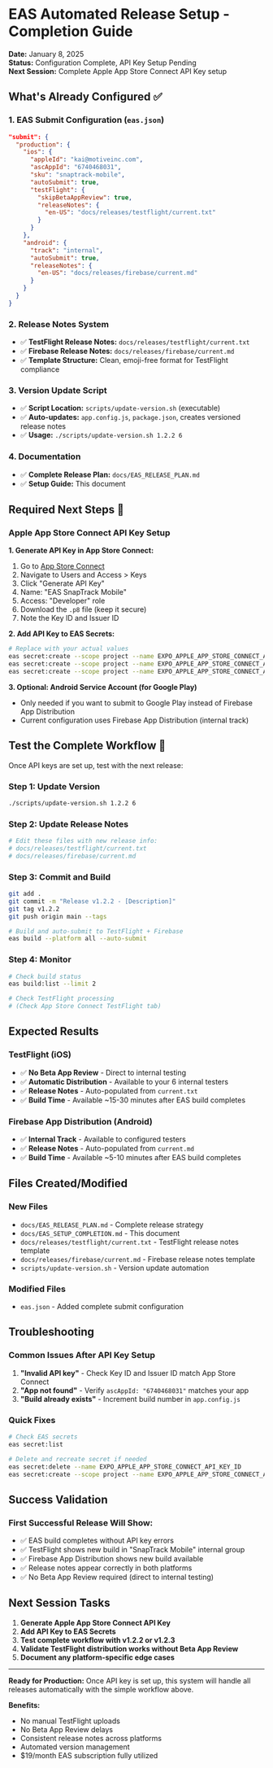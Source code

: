 # EAS Automated Release Setup - Completion Guide

**Date:** January 8, 2025  
**Status:** Configuration Complete, API Key Setup Pending  
**Next Session:** Complete Apple App Store Connect API Key setup

## What's Already Configured ✅

### 1. EAS Submit Configuration (`eas.json`)
```json
"submit": {
  "production": {
    "ios": {
      "appleId": "kai@motiveinc.com",
      "ascAppId": "6740468031",
      "sku": "snaptrack-mobile",
      "autoSubmit": true,
      "testFlight": {
        "skipBetaAppReview": true,
        "releaseNotes": {
          "en-US": "docs/releases/testflight/current.txt"
        }
      }
    },
    "android": {
      "track": "internal",
      "autoSubmit": true,
      "releaseNotes": {
        "en-US": "docs/releases/firebase/current.md"
      }
    }
  }
}
```

### 2. Release Notes System
- ✅ **TestFlight Release Notes:** `docs/releases/testflight/current.txt`
- ✅ **Firebase Release Notes:** `docs/releases/firebase/current.md`
- ✅ **Template Structure:** Clean, emoji-free format for TestFlight compliance

### 3. Version Update Script
- ✅ **Script Location:** `scripts/update-version.sh` (executable)
- ✅ **Auto-updates:** `app.config.js`, `package.json`, creates versioned release notes
- ✅ **Usage:** `./scripts/update-version.sh 1.2.2 6`

### 4. Documentation
- ✅ **Complete Release Plan:** `docs/EAS_RELEASE_PLAN.md`
- ✅ **Setup Guide:** This document

## Required Next Steps 🔑

### Apple App Store Connect API Key Setup

**1. Generate API Key in App Store Connect:**
1. Go to [App Store Connect](https://appstoreconnect.apple.com)
2. Navigate to Users and Access > Keys
3. Click "Generate API Key"
4. Name: "EAS SnapTrack Mobile"
5. Access: "Developer" role
6. Download the `.p8` file (keep it secure)
7. Note the Key ID and Issuer ID

**2. Add API Key to EAS Secrets:**
```bash
# Replace with your actual values
eas secret:create --scope project --name EXPO_APPLE_APP_STORE_CONNECT_API_KEY_ID --value YOUR_KEY_ID
eas secret:create --scope project --name EXPO_APPLE_APP_STORE_CONNECT_API_KEY_ISSUER_ID --value YOUR_ISSUER_ID
eas secret:create --scope project --name EXPO_APPLE_APP_STORE_CONNECT_API_KEY --value-file path/to/AuthKey_YOUR_KEY_ID.p8
```

**3. Optional: Android Service Account (for Google Play)**
- Only needed if you want to submit to Google Play instead of Firebase App Distribution
- Current configuration uses Firebase App Distribution (internal track)

## Test the Complete Workflow 🚀

Once API keys are set up, test with the next release:

### Step 1: Update Version
```bash
./scripts/update-version.sh 1.2.2 6
```

### Step 2: Update Release Notes
```bash
# Edit these files with new release info:
# docs/releases/testflight/current.txt
# docs/releases/firebase/current.md
```

### Step 3: Commit and Build
```bash
git add .
git commit -m "Release v1.2.2 - [Description]"
git tag v1.2.2
git push origin main --tags

# Build and auto-submit to TestFlight + Firebase
eas build --platform all --auto-submit
```

### Step 4: Monitor
```bash
# Check build status
eas build:list --limit 2

# Check TestFlight processing
# (Check App Store Connect TestFlight tab)
```

## Expected Results

### TestFlight (iOS)
- ✅ **No Beta App Review** - Direct to internal testing
- ✅ **Automatic Distribution** - Available to your 6 internal testers
- ✅ **Release Notes** - Auto-populated from `current.txt`
- ✅ **Build Time** - Available ~15-30 minutes after EAS build completes

### Firebase App Distribution (Android)
- ✅ **Internal Track** - Available to configured testers
- ✅ **Release Notes** - Auto-populated from `current.md`
- ✅ **Build Time** - Available ~5-10 minutes after EAS build completes

## Files Created/Modified

### New Files
- `docs/EAS_RELEASE_PLAN.md` - Complete release strategy
- `docs/EAS_SETUP_COMPLETION.md` - This document
- `docs/releases/testflight/current.txt` - TestFlight release notes template
- `docs/releases/firebase/current.md` - Firebase release notes template
- `scripts/update-version.sh` - Version update automation

### Modified Files
- `eas.json` - Added complete submit configuration

## Troubleshooting

### Common Issues After API Key Setup
1. **"Invalid API key"** - Check Key ID and Issuer ID match App Store Connect
2. **"App not found"** - Verify `ascAppId: "6740468031"` matches your app
3. **"Build already exists"** - Increment build number in `app.config.js`

### Quick Fixes
```bash
# Check EAS secrets
eas secret:list

# Delete and recreate secret if needed
eas secret:delete --name EXPO_APPLE_APP_STORE_CONNECT_API_KEY_ID
eas secret:create --scope project --name EXPO_APPLE_APP_STORE_CONNECT_API_KEY_ID --value NEW_VALUE
```

## Success Validation

### First Successful Release Will Show:
- ✅ EAS build completes without API key errors
- ✅ TestFlight shows new build in "SnapTrack Mobile" internal group
- ✅ Firebase App Distribution shows new build available
- ✅ Release notes appear correctly in both platforms
- ✅ No Beta App Review required (direct to internal testing)

## Next Session Tasks

1. **Generate Apple App Store Connect API Key**
2. **Add API Key to EAS Secrets**
3. **Test complete workflow with v1.2.2 or v1.2.3**
4. **Validate TestFlight distribution works without Beta App Review**
5. **Document any platform-specific edge cases**

---

**Ready for Production:** Once API key is set up, this system will handle all releases automatically with the simple workflow above.

**Benefits:**
- No manual TestFlight uploads
- No Beta App Review delays
- Consistent release notes across platforms
- Automated version management
- $19/month EAS subscription fully utilized